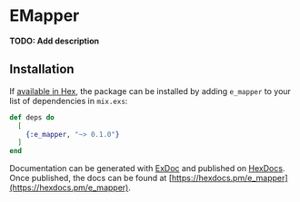 # EMapper

**TODO: Add description**

## Installation

If [available in Hex](https://hex.pm/docs/publish), the package can be installed
by adding `e_mapper` to your list of dependencies in `mix.exs`:

```elixir
def deps do
  [
    {:e_mapper, "~> 0.1.0"}
  ]
end
```

Documentation can be generated with [ExDoc](https://github.com/elixir-lang/ex_doc)
and published on [HexDocs](https://hexdocs.pm). Once published, the docs can
be found at [https://hexdocs.pm/e_mapper](https://hexdocs.pm/e_mapper).

